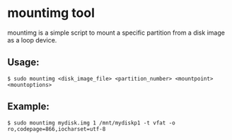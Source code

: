 # mountimg tool

mountimg is a simple script to mount a specific partition from a disk image
as a loop device.

## Usage:

    $ sudo mountimg <disk_image_file> <partition_number> <mountpoint> <mountoptions>

## Example:

    $ sudo mountimg mydisk.img 1 /mnt/mydiskp1 -t vfat -o ro,codepage=866,iocharset=utf-8
